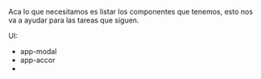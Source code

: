 
Aca lo que necesitamos es listar los componentes que tenemos, esto nos va a ayudar para las tareas que siguen.

UI:
- app-modal
- app-accor
- 




